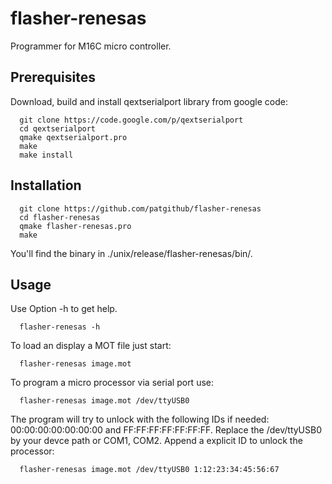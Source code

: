 flasher-renesas
===============

Programmer for M16C micro controller.

Prerequisites
-------------

Download, build and install qextserialport library from google code:

```
  git clone https://code.google.com/p/qextserialport
  cd qextserialport
  qmake qextserialport.pro
  make
  make install
```

Installation
------------

```
  git clone https://github.com/patgithub/flasher-renesas 
  cd flasher-renesas
  qmake flasher-renesas.pro
  make
```
You'll find the binary in ./unix/release/flasher-renesas/bin/.

Usage
-----

Use Option -h to get help.

```
  flasher-renesas -h
```

To load an display a MOT file just start:

```
  flasher-renesas image.mot
```

To program a micro processor via serial port use:

```
  flasher-renesas image.mot /dev/ttyUSB0
```

The program will try to unlock with the following IDs if needed: 00:00:00:00:00:00:00 and FF:FF:FF:FF:FF:FF:FF.
Replace the /dev/ttyUSB0 by your devce path or COM1, COM2. Append a explicit ID to unlock the processor:

```
  flasher-renesas image.mot /dev/ttyUSB0 1:12:23:34:45:56:67
```

